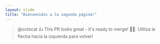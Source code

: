 ```yaml
---
layout: slide
title: "Bienvenidos a la segunda página!"
---
```

> @octocat :+1: This PR looks great - it's ready to merge! 👨‍💻:
Utiliza la flecha hacia la izquierda para volver!
